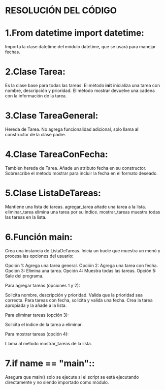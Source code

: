 # RESOLUCIÓN DEL CÓDIGO

# 1.From datetime import datetime:

Importa la clase datetime del módulo datetime, que se usará para manejar fechas.

# 2.Clase Tarea:

Es la clase base para todas las tareas.
El método __init__ inicializa una tarea con nombre, descripción y prioridad.
El método mostrar devuelve una cadena con la información de la tarea.


# 3.Clase TareaGeneral:

Hereda de Tarea.
No agrega funcionalidad adicional, solo llama al constructor de la clase padre.


# 4.Clase TareaConFecha:

También hereda de Tarea.
Añade un atributo fecha en su constructor.
Sobrescribe el método mostrar para incluir la fecha en el formato deseado.


# 5.Clase ListaDeTareas:

Mantiene una lista de tareas.
agregar_tarea añade una tarea a la lista.
eliminar_tarea elimina una tarea por su índice.
mostrar_tareas muestra todas las tareas en la lista.


# 6.Función main:

Crea una instancia de ListaDeTareas.
Inicia un bucle que muestra un menú y procesa las opciones del usuario:

Opción 1: Agrega una tarea general.
Opción 2: Agrega una tarea con fecha.
Opción 3: Elimina una tarea.
Opción 4: Muestra todas las tareas.
Opción 5: Sale del programa.


Para agregar tareas (opciones 1 y 2):

Solicita nombre, descripción y prioridad.
Valida que la prioridad sea correcta.
Para tareas con fecha, solicita y valida una fecha.
Crea la tarea apropiada y la añade a la lista.


Para eliminar tareas (opción 3):

Solicita el índice de la tarea a eliminar.


Para mostrar tareas (opción 4):

Llama al método mostrar_tareas de la lista.

# 7.if __name__ == "__main__"::

Asegura que main() solo se ejecute si el script se está ejecutando directamente y no siendo importado como módulo.

